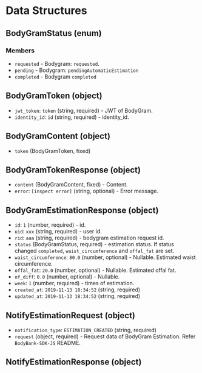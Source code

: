 # Data Structures

## BodyGramStatus (enum)

### Members

- `requested` - Bodygram: `requested`.
- `pending` - Bodygram: `pendingAutomaticEstimation`
- `completed` - Bodygram `completed`

## BodyGramToken (object)

- `jwt_token`:   `token` (string, required) - JWT of BodyGram.
- `identity_id`: `id`    (string, required) - identity_id.

## BodyGramContent (object)

- `token` (BodyGramToken, fixed)

## BodyGramTokenResponse (object)

- `content` (BodyGramContent, fixed) - Content.
- `error`:  `[inspect error]` (string, optional) - Error message.

## BodyGramEstimationResponse (object)

- `id`:                  `1` (number, required) - id.
- `uid`:                 `xxx` (string, required) - user id.
- `rid`:                 `aaa` (string, required) - bodygram estimation request id.
- `status`               (BodyGramStatus, required) - estimation status. If status changed `completed`, `waist_circumference` and `offal_fat` are set.
- `waist_circumference`: `80.0` (number, optional) - Nullable. Estimated waist circumference.
- `offal_fat`:           `20.0` (number, optional) - Nullable. Estimated offal fat.
- `of_diff`:             `0.0` (number, optional) - Nullable.
- `week`:                `1` (number, required) - times of estimation.
- `created_at`:          `2019-11-13 18:34:52` (string, required)
- `updated_at`:          `2019-11-13 18:34:52` (string, required)

## NotifyEstimationRequest (object)

- `notification_type`: `ESTIMATION_CREATED` (string, required)
- `request`            (object, required) - Request data of BodyGram Estimation. Refer `BodyBank-SDK-JS` README.

## NotifyEstimationResponse (object)
